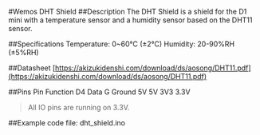 #Wemos DHT Shield
##Description
The DHT Shield is a shield for the D1 mini with a temperature sensor and a humidity sensor based on the DHT11 sensor.

##Specifications
    Temperature: 0~60°C (±2°C)
    Humidity: 20-90%RH (±5%RH)

##Datasheet
[https://akizukidenshi.com/download/ds/aosong/DHT11.pdf](https://akizukidenshi.com/download/ds/aosong/DHT11.pdf)

##Pins
    Pin		Function
    D4		Data
    G		Ground
    5V		5V
    3V3		3.3V

>All IO pins are running on 3.3V.

##Example code
file: dht_shield.ino